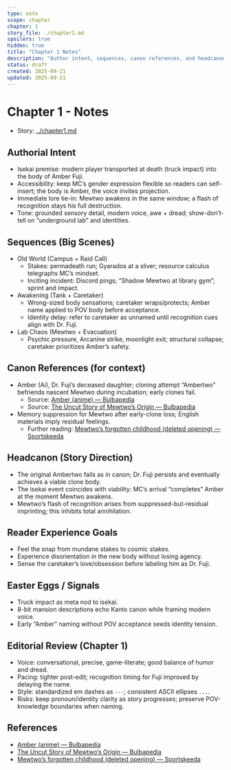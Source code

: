 ```yaml
---
type: note
scope: chapter
chapter: 1
story_file: ./chapter1.md
spoilers: true
hidden: true
title: "Chapter 1 Notes"
description: "Author intent, sequences, canon references, and headcanon for Chapter 1."
status: draft
created: 2025-09-21
updated: 2025-09-21
---
```


# Chapter 1 - Notes

- Story: [../chapter1.md](../chapter1.md)

## Authorial Intent
- Isekai premise: modern player transported at death (truck impact) into the body of Amber Fuji.
- Accessibility: keep MC’s gender expression flexible so readers can self-insert; the body is Amber, the voice invites projection.
- Immediate lore tie-in: Mewtwo awakens in the same window; a flash of recognition stays his full destruction.
- Tone: grounded sensory detail, modern voice, awe + dread; show-don’t-tell on “underground lab” and identities.

## Sequences (Big Scenes)
- Old World (Campus + Raid Call)
  - Stakes: permadeath run; Gyarados at a sliver; resource calculus telegraphs MC’s mindset.
  - Inciting incident: Discord pings; “Shadow Mewtwo at library gym”; sprint and impact.
- Awakening (Tank + Caretaker)
  - Wrong-sized body sensations; caretaker wraps/protects; Amber name applied to POV body before acceptance.
  - Identity delay: refer to caretaker as unnamed until recognition cues align with Dr. Fuji.
- Lab Chaos (Mewtwo + Evacuation)
  - Psychic pressure, Arcanine strike, moonlight exit; structural collapse; caretaker prioritizes Amber’s safety.

## Canon References (for context)
- Amber (Ai), Dr. Fuji’s deceased daughter; cloning attempt “Ambertwo” befriends nascent Mewtwo during incubation; early clones fail.
  - Source: [Amber (anime) — Bulbapedia](https://bulbapedia.bulbagarden.net/wiki/Amber_(anime))
  - Source: [The Uncut Story of Mewtwo’s Origin — Bulbapedia](https://bulbapedia.bulbagarden.net/wiki/The_Uncut_Story_of_Mewtwo%27s_Origin)
- Memory suppression for Mewtwo after early-clone loss; English materials imply residual feelings.
  - Further reading: [Mewtwo’s forgotten childhood (deleted opening) — Sportskeeda](https://www.sportskeeda.com/pokemon/mewtwo-s-forgotten-childhood-exploring-pokemon-the-first-movie-s-deleted-opening)

## Headcanon (Story Direction)
- The original Ambertwo fails as in canon; Dr. Fuji persists and eventually achieves a viable clone body.
- The isekai event coincides with viability: MC’s arrival “completes” Amber at the moment Mewtwo awakens.
- Mewtwo’s flash of recognition arises from suppressed-but-residual imprinting; this inhibits total annihilation.

## Reader Experience Goals
- Feel the snap from mundane stakes to cosmic stakes.
- Experience disorientation in the new body without losing agency.
- Sense the caretaker’s love/obsession before labeling him as Dr. Fuji.

## Easter Eggs / Signals
- Truck impact as meta nod to isekai.
- 8-bit mansion descriptions echo Kanto canon while framing modern voice.
- Early “Amber” naming without POV acceptance seeds identity tension.

## Editorial Review (Chapter 1)
- Voice: conversational, precise, game-literate; good balance of humor and dread.
- Pacing: tighter post-edit; recognition timing for Fuji improved by delaying the name.
- Style: standardized em dashes as `---`; consistent ASCII ellipses `...`.
- Risks: keep pronoun/identity clarity as story progresses; preserve POV-knowledge boundaries when naming.

## References
- [Amber (anime) — Bulbapedia](https://bulbapedia.bulbagarden.net/wiki/Amber_(anime))
- [The Uncut Story of Mewtwo’s Origin — Bulbapedia](https://bulbapedia.bulbagarden.net/wiki/The_Uncut_Story_of_Mewtwo%27s_Origin)
- [Mewtwo’s forgotten childhood (deleted opening) — Sportskeeda](https://www.sportskeeda.com/pokemon/mewtwo-s-forgotten-childhood-exploring-pokemon-the-first-movie-s-deleted-opening)

